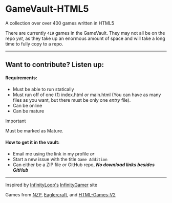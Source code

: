 # GameVault-HTML5
A collection over over 400 games written in HTML5

There are currently ```419``` games in the GameVault. They may not all be on the repo _yet_, as they take up an enormous amount of space and will take a long time to fully copy to a repo.

---
## Want to contribute? Listen up:

#### Requirements:

- Must be able to run statically
- Must run off of one (1) index.html _or_ main.html (You can have as many files as you want, but there must be only one _entry_ file).
- Can be online
- Can be mature
> [!IMPORTANT]
> Must be marked as Mature.

#### How to get it in the vault:

- Email me using the link in my profile
              _or_
- Start a new issue with the title ```Game Addition```
- Can either be a ZIP file _or_ GitHub repo, ***No download links besides GitHub***

---

Inspired by [InfinityLoop's]() [InfinityGamer]() site 

Games from [NZP](), [Eaglercraft](), and [HTML-Games-V2]()
